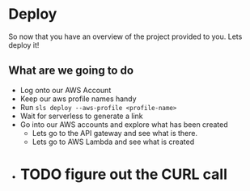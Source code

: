 # Deploy

So now that you have an overview of the project provided to you. Lets deploy it!

## What are we going to do
- Log onto our AWS Account
- Keep our aws profile names handy
- Run `sls deploy --aws-profile <profile-name>`
- Wait for serverless to generate a link
- Go into our AWS accounts and explore what has been created
    - Lets go to the API gateway and see what is there.
    - Lets go to AWS Lambda and see what is created
- # TODO figure out the CURL call